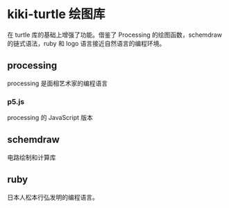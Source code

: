 # kiki-turtle 绘图库

在 turtle 库的基础上增强了功能。借鉴了 Processing 的绘图函数，schemdraw 的链式语法，ruby 和 logo 语言接近自然语言的编程环境。

## processing
processing 是面相艺术家的编程语言
### p5.js
processing 的 JavaScript 版本

## schemdraw
电路绘制和计算库
## ruby
日本人松本行弘发明的编程语言。